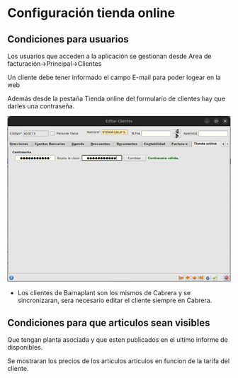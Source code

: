 # Configuración tienda online

## Condiciones para usuarios

Los usuarios que acceden a la aplicación se gestionan desde Area de facturación->Principal->Clientes

Un cliente debe tener informado el campo E-mail para poder logear en la web

Además desde la pestaña Tienda online del formulario de clientes hay que darles una contraseña.

![Alt text](image.png)

* Los clientes de Barnaplant son los mismos de Cabrera y se sincronizaran, sera necesario editar el cliente siempre en Cabrera.


## Condiciones para que articulos sean visibles

Que tengan planta asociada y que esten publicados en el ultimo informe de disponibles.

Se mostraran los precios de los articulos articulos en funcion de la tarifa del cliente.